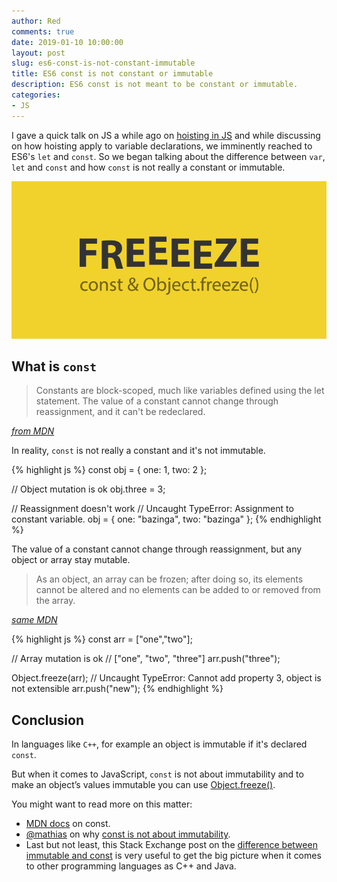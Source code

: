 ```yaml
---
author: Red
comments: true
date: 2019-01-10 10:00:00
layout: post
slug: es6-const-is-not-constant-immutable
title: ES6 const is not constant or immutable
description: ES6 const is not meant to be constant or immutable.
categories:
- JS
---
```


I gave a quick talk on JS a while ago on [hoisting in JS](/hoisting-in-javascript) and while discussing on how hoisting apply to variable declarations, we imminently reached to ES6's `let` and `const`. So we began talking about the difference between `var`, `let` and `const` and how `const` is not really a constant or immutable.

![JavaScript const and Object.freeze()](/dist/uploads/2019/01/const-object-freeze.png)

<!-- more -->

## What is `const`

> Constants are block-scoped, much like variables defined using the let statement. The value of a constant cannot change through reassignment, and it can't be redeclared.

*[from MDN](https://developer.mozilla.org/en-US/docs/Web/JavaScript/Reference/Statements/const)*

In reality, `const` is not really a constant and it's not immutable.

{% highlight js %}
  const obj = {
    one: 1,
    two: 2
  };

  // Object mutation is ok
  obj.three = 3;

  // Reassignment doesn't work
  // Uncaught TypeError: Assignment to constant variable.
  obj = {
    one: "bazinga",
    two: "bazinga"
  };
{% endhighlight %}

The value of a constant cannot change through reassignment, but any object or array stay mutable.

> As an object, an array can be frozen; after doing so, its elements cannot be altered and no elements can be added to or removed from the array.

*[same MDN](https://developer.mozilla.org/en-US/docs/Web/JavaScript/Reference/Statements/const)*

{% highlight js %}
  const arr = ["one","two"];

  // Array mutation is ok
  // ["one", "two", "three"]
  arr.push("three");

  Object.freeze(arr);
  // Uncaught TypeError: Cannot add property 3, object is not extensible
  arr.push("new");
{% endhighlight %}

## Conclusion

In languages like `C++`, for example an object is immutable if it's declared `const`.

But when it comes to JavaScript, `const` is not about immutability and to make an object’s values immutable you can use [Object.freeze()](https://developer.mozilla.org/en-US/docs/Web/JavaScript/Reference/Global_Objects/Object/freeze).

You might want to read more on this matter:

- [MDN docs](https://developer.mozilla.org/en-US/docs/Web/JavaScript/Reference/Statements/const) on const.
- [@mathias](https://twitter.com/mathias) on why [const is not about immutability](https://mathiasbynens.be/notes/es6-const).
- Last but not least, this Stack Exchange post on the [difference between immutable and const](https://softwareengineering.stackexchange.com/questions/149555/difference-between-immutable-and-const) is very useful to get the big picture when it comes to other programming languages as C++ and Java.